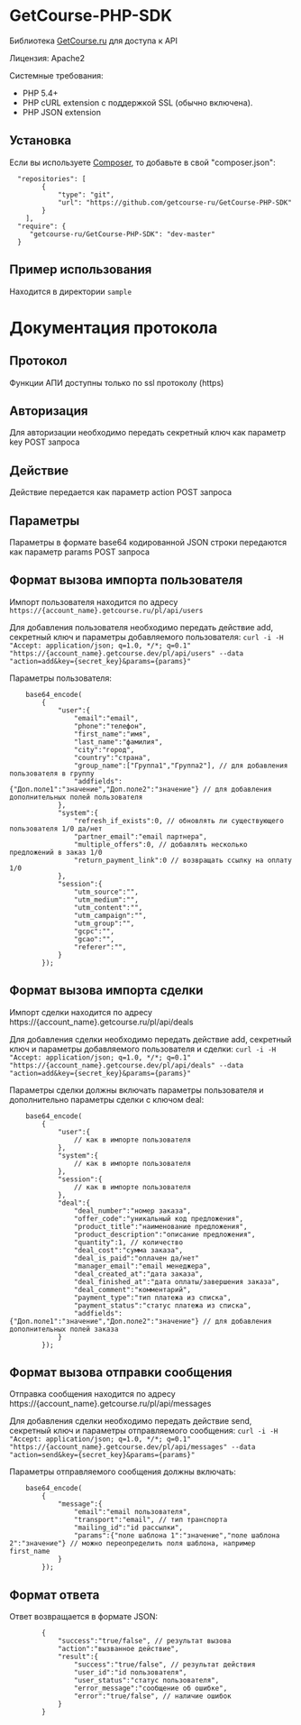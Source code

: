 # GetCourse-PHP-SDK
Библиотека [GetCourse.ru](http://getcourse.ru) для доступа к API

Лицензия: Apache2

Системные требования:

  * PHP 5.4+
  * PHP cURL extension с поддержкой SSL (обычно включена).
  * PHP JSON extension

## Установка

Если вы используете [Composer](http://getcomposer.org/), то добавьте в свой "composer.json":

```
  "repositories": [
        {
            "type": "git",
            "url": "https://github.com/getcourse-ru/GetCourse-PHP-SDK"
        }
    ],
  "require": {
     "getcourse-ru/GetCourse-PHP-SDK": "dev-master"
  }
```

## Пример использования
Находится в директории ```sample```

# Документация протокола

## Протокол
Функции АПИ доступны только по ssl протоколу (https)

## Авторизация
Для авторизации необходимо передать секретный ключ как параметр key POST запроса

## Действие
Действие передается как параметр action POST запроса

## Параметры
Параметры в формате base64 кодированной JSON строки передаются как параметр params POST запроса

## Формат вызова импорта пользователя
Импорт пользователя находится по адресу ```https://{account_name}.getcourse.ru/pl/api/users```

Для добавления пользователя необходимо передать действие add, секретный ключ и параметры добавляемого пользователя:
```curl -i -H "Accept: application/json; q=1.0, */*; q=0.1" "https://{account_name}.getcourse.dev/pl/api/users" --data "action=add&key={secret_key}&params={params}"```

Параметры пользователя:

		base64_encode(
			{
				"user":{
					"email":"email",
					"phone":"телефон",
					"first_name":"имя",
					"last_name":"фамилия",
					"city":"город",
					"country":"страна",
					"group_name":["Группа1","Группа2"], // для добавления пользователя в группу
					"addfields":{"Доп.поле1":"значение","Доп.поле2":"значение"} // для добавления дополнительных полей пользователя
				},
				"system":{
					"refresh_if_exists":0, // обновлять ли существующего пользователя 1/0 да/нет
					"partner_email":"email партнера",
					"multiple_offers":0, // добавлять несколько предложений в заказ 1/0
					"return_payment_link":0 // возвращать ссылку на оплату 1/0
				},
				"session":{
					"utm_source":"",
					"utm_medium":"",
					"utm_content":"",
					"utm_campaign":"",
					"utm_group":"",
					"gcpc":"",
					"gcao":"",
					"referer":"",
				}
			});
			

## Формат вызова импорта сделки
Импорт сделки находится по адресу https://{account_name}.getcourse.ru/pl/api/deals

Для добавления сделки необходимо передать действие add, секретный ключ и параметры добавляемого пользователя и сделки:
```curl -i -H "Accept: application/json; q=1.0, */*; q=0.1" "https://{account_name}.getcourse.dev/pl/api/deals" --data "action=add&key={secret_key}&params={params}"```

Параметры сделки должны включать параметры пользователя и дополнительно параметры сделки с ключом deal:

		base64_encode(
			{
				"user":{
					// как в импорте пользователя
				},
				"system":{
					// как в импорте пользователя
				},
				"session":{
					// как в импорте пользователя
				},
				"deal":{
					"deal_number":"номер заказа",
					"offer_code":"уникальный код предложения",
					"product_title":"наименование предложения",
					"product_description":"описание предложения",
					"quantity":1, // количество
					"deal_cost":"сумма заказа",
					"deal_is_paid":"оплачен да/нет"
					"manager_email":"email менеджера",
					"deal_created_at":"дата заказа",
					"deal_finished_at":"дата оплаты/завершения заказа",
					"deal_comment":"комментарий",
					"payment_type":"тип платежа из списка",
					"payment_status":"статус платежа из списка",
					"addfields":{"Доп.поле1":"значение","Доп.поле2":"значение"} // для добавления дополнительных полей заказа
				}
			});
			
## Формат вызова отправки сообщения
Отправка сообщения находится по адресу https://{account_name}.getcourse.ru/pl/api/messages

Для добавления сделки необходимо передать действие send, секретный ключ и параметры отправляемого сообщения:
```curl -i -H "Accept: application/json; q=1.0, */*; q=0.1" "https://{account_name}.getcourse.dev/pl/api/messages" --data "action=send&key={secret_key}&params={params}"```

Параметры отправляемого сообщения должны включать:

		base64_encode(
			{
				"message":{
					"email":"email пользователя",
					"transport":"email", // тип транспорта
					"mailing_id":"id рассылки",
					"params":{"поле шаблона 1":"значение","поле шаблона 2":"значение"} // можно переопределить поля шаблона, например first_name
				}
			});
		
## Формат ответа
Ответ возвращается в формате JSON:

			{
				"success":"true/false", // результат вызова
				"action":"вызванное действие",
				"result":{
					"success":"true/false", // результат действия
					"user_id":"id пользователя",
					"user_status":"статус пользователя",
					"error_message":"сообщение об ошибке",
					"error":"true/false", // наличие ошибок
				}
			}
			


